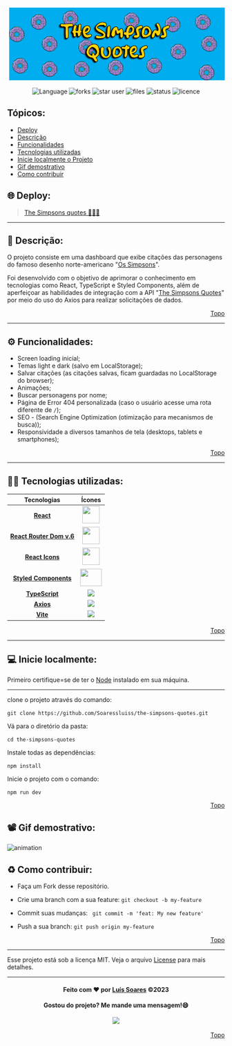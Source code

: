 <div>

![banner](./src/assets/banner%20GitHub.png)

</div>
<div align='center'>

![Language](https://img.shields.io/github/languages/count/Soaressluiss/the-simpsons-quotes?style=for-the-badge&logo=appveyor&color=blue)
![forks](https://img.shields.io/github/forks/soaressluiss/the-simpsons-quotes?style=for-the-badge&logo=appveyor)
![star user](https://img.shields.io/github/stars/soaressluiss/the-simpsons-quotes?style=for-the-badge&logo=appveyor&color=yellow)
![files](https://img.shields.io/github/directory-file-count/soaressluiss/the-simpsons-quotes?style=for-the-badge&logo=appveyor&color=blue)
![status](https://img.shields.io/static/v1?label=STATUS&message=Concluido&color=GREEN&style=for-the-badge&logo=appveyor)
![licence](https://img.shields.io/static/v1?label=License&message=MIT&color=green&style=for-the-badge&logo=appveyor)

</div>

## Tópicos:

-   [Deploy](#🌐-deploy)
-   [Descrição](#📃-descrição)
-   [Funcionalidades](#⚙-funcionalidades)
-   [Tecnologias utilizadas](#👨‍💻-tecnologias-utilizadas)
-   [Inicie localmente o Projeto](#💻-inicie-localmente)
-   [Gif demostrativo](#📽-gif-demostrativo)
-   [Como contribuir](#♻️-como-contribuir)

## 🌐 Deploy:

> [The Simpsons quotes 🍩👨‍🦲](https://the-simpsons-quotes-soaressluiss.vercel.app)

<hr>

## 📃 Descrição:

O projeto consiste em uma dashboard que exibe citações das personagens do famoso desenho norte-americano "[Os Simpsons](https://www.adorocinema.com/series/serie-290/)".

Foi desenvolvido com o objetivo de aprimorar o conhecimento em tecnologias como React, TypeScript e Styled Components, além de aperfeiçoar as habilidades de integração com a API "[The Simpsons Quotes](https://thesimpsonsquoteapi.glitch.me/)" por meio do uso do Axios para realizar solicitações de dados.

<div align="right">

[Topo](#tópicos)

</div>

<hr>

## ⚙ Funcionalidades:

-   Screen loading inicial;
-   Temas light e dark (salvo em LocalStorage);
-   Salvar citações (as citações salvas, ficam guardadas no LocalStorage do browser);
-   Animações;
-   Buscar personagens por nome;
-   Página de Error 404 personalizada (caso o usuário acesse uma rota diferente de `/`);
-   SEO - (Search Engine Optimization (otimização para mecanismos de busca));
-   Responsividade a diversos tamanhos de tela (desktops, tablets e smartphones);

<div align="right"> 
     
  [Topo](#tópicos)   
</div>
<hr>

## 👨‍💻 Tecnologias utilizadas:

| Tecnologias | Ícones |
| :---------: | :----: |
| [**React**](https://react.dev/) | <img src="https://cdn.jsdelivr.net/gh/devicons/devicon/icons/react/react-original.svg" height="40" width="40" /> |
| [**React Router Dom v.6**](https://reactrouter.com/en/main) | <img src="https://www.svgrepo.com/show/354262/react-router.svg" height="40" width="40" /> |
| [**React Icons**](https://react-icons.github.io/react-icons/) | <img src="https://camo.githubusercontent.com/48d099290b4cb2d7937bcd96e8497cf1845b54a810a6432c70cf944b60b40c77/68747470733a2f2f7261776769742e636f6d2f676f72616e67616a69632f72656163742d69636f6e732f6d61737465722f72656163742d69636f6e732e737667" height="40" width="40" /> |
| [**Styled Components**](https://styled-components.com/) | <img src="https://cdn-media-1.freecodecamp.org/images/1*p1TndLk3UsGPBsM7qHPZIw.png" height="40" width="50" /> |
| [**TypeScript**](https://www.typescriptlang.org/) | <img src="https://cdn.jsdelivr.net/gh/devicons/devicon/icons/typescript/typescript-original.svg" height="40px" /> |
| [**Axios**](https://axios-http.com/) | <img src="https://axios-http.com/assets/logo.svg" width="100px" /> |
| [**Vite**](https://vitejs.dev/) | <img src="https://upload.wikimedia.org/wikipedia/commons/thumb/f/f1/Vitejs-logo.svg/1200px-Vitejs-logo.svg.png" height="40px" /> |


<div align="right">

[Topo](#tópicos)

<hr>

</div>

## 💻 Inicie localmente:

Primeiro certifique=se de ter o [Node](https://nodejs.org/en) instalado em sua máquina. 

<hr>

clone o projeto através do comando:

```
git clone https://github.com/Soaressluiss/the-simpsons-quotes.git
```

Vá para o diretório da pasta:

```
cd the-simpsons-quotes
```
Instale todas as dependências:

```
npm install
```

Inicie o projeto com o comando:

```
npm run dev
```

<div align="right">

[Topo](#tópicos)

</div>

## 📽 Gif demostrativo:

![animation](./src/assets/GifAnimado.gif)

## ♻️ Como contribuir:

-   Faça um Fork desse repositório.

-   Crie uma branch com a sua feature:
    `git checkout -b my-feature`

-   Commit suas mudanças: ` git commit -m 'feat: My new feature'`

-   Push a sua branch: `git push origin my-feature`

<div align="right">

[Topo](#tópicos)

</div>
<hr>

Esse projeto está sob a licença MIT. Veja o arquivo [License](./License) para mais detalhes.

<hr>


<div align='center'>
 
#### Feito com ❤ por [Luís Soares](https://github.com/Soaressluiss) ©2023

#### Gostou do projeto? Me mande uma mensagem!😄

<a href="https://www.linkedin.com/in/LuisSoaresDeveloper" target="_blank"><img src="https://img.shields.io/badge/-LinkedIn-%230077B5?style=for-the-badge&logo=linkedin&logoColor=white" target="_blank"></a>

</div>

<div align="right">

[Topo](#tópicos)

</div>

